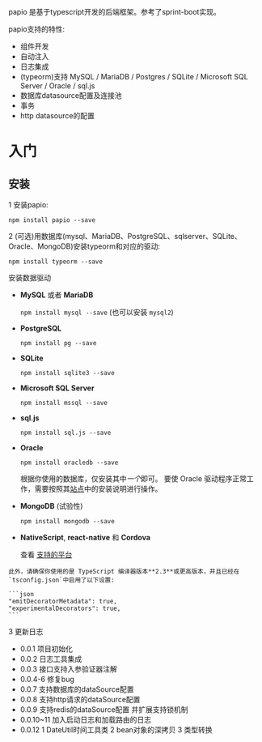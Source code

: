  papio 是基于typescript开发的后端框架。参考了sprint-boot实现。
 
 papio支持的特性:
 - 组件开发
 - 自动注入
 - 日志集成
 - (typeorm)支持 MySQL / MariaDB / Postgres / SQLite / Microsoft SQL Server / Oracle / sql.js
 - 数据库datasource配置及连接池
 - 事务
 - http datasource的配置

 # 入门
 ## 安装
 
 1 安装papio:
    
 `npm install papio --save`
 
 2 (可选)用数据库(mysql、MariaDB、PostgreSQL、sqlserver、SQLite、Oracle、MongoDB)安装typeorm和对应的驱动:

 `npm install typeorm --save`
 
 安装数据驱动
  
   - **MySQL** 或者 **MariaDB**

     `npm install mysql --save` (也可以安装 `mysql2`)

   - **PostgreSQL**

     `npm install pg --save`

   - **SQLite**

     `npm install sqlite3 --save`

   - **Microsoft SQL Server**

     `npm install mssql --save`

   - **sql.js**

     `npm install sql.js --save`

   - **Oracle**

     `npm install oracledb --save`

     根据你使用的数据库，仅安装其中*一个*即可。
     要使 Oracle 驱动程序正常工作，需要按照其[站点](https://github.com/oracle/node-oracledb)中的安装说明进行操作。

   - **MongoDB** (试验性)

     `npm install mongodb --save`

   - **NativeScript**, **react-native** 和 **Cordova**

     查看 [支持的平台](/supported-platforms.md)
 
    此外，请确保你使用的是 TypeScript 编译器版本**2.3**或更高版本，并且已经在`tsconfig.json`中启用了以下设置:
    
    ```json
    "emitDecoratorMetadata": true,
    "experimentalDecorators": true,
    ```
3 更新日志
- 0.0.1  项目初始化
- 0.0.2  日志工具集成
- 0.0.3  接口支持入参验证器注解
- 0.0.4-6 修复bug
- 0.0.7  支持数据库的dataSource配置
- 0.0.8  支持http请求的dataSource配置
- 0.0.9  支持redis的dataSource配置 并扩展支持锁机制
- 0.0.10~11 加入启动日志和加载路由的日志
- 0.0.12 1 DateUtil时间工具类 2 bean对象的深拷贝 3 类型转换 


